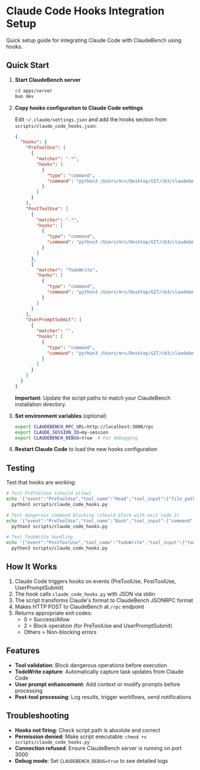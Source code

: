 # Claude Code Hooks Integration Setup

Quick setup guide for integrating Claude Code with ClaudeBench using hooks.

## Quick Start

1. **Start ClaudeBench server**
   ```bash
   cd apps/server
   bun dev
   ```

2. **Copy hooks configuration to Claude Code settings**
   
   Edit `~/.claude/settings.json` and add the hooks section from `scripts/claude_code_hooks.json`:
   
   ```json
   {
     "hooks": {
       "PreToolUse": [
         {
           "matcher": ".*",
           "hooks": [
             {
               "type": "command",
               "command": "python3 /Users/mrv/Desktop/GIT/cb3/claudebench/scripts/claude_code_hooks.py"
             }
           ]
         }
       ],
       "PostToolUse": [
         {
           "matcher": ".*",
           "hooks": [
             {
               "type": "command",
               "command": "python3 /Users/mrv/Desktop/GIT/cb3/claudebench/scripts/claude_code_hooks.py"
             }
           ]
         },
         {
           "matcher": "TodoWrite",
           "hooks": [
             {
               "type": "command",
               "command": "python3 /Users/mrv/Desktop/GIT/cb3/claudebench/scripts/claude_code_hooks.py"
             }
           ]
         }
       ],
       "UserPromptSubmit": [
         {
           "matcher": "",
           "hooks": [
             {
               "type": "command",
               "command": "python3 /Users/mrv/Desktop/GIT/cb3/claudebench/scripts/claude_code_hooks.py"
             }
           ]
         }
       ]
     }
   }
   ```
   
   **Important**: Update the script paths to match your ClaudeBench installation directory.

3. **Set environment variables** (optional)
   ```bash
   export CLAUDEBENCH_RPC_URL=http://localhost:3000/rpc
   export CLAUDE_SESSION_ID=my-session
   export CLAUDEBENCH_DEBUG=true  # For debugging
   ```

4. **Restart Claude Code** to load the new hooks configuration

## Testing

Test that hooks are working:

```bash
# Test PreToolUse (should allow)
echo '{"event":"PreToolUse","tool_name":"Read","tool_input":{"file_path":"/tmp/test.txt"}}' | \
  python3 scripts/claude_code_hooks.py

# Test dangerous command blocking (should block with exit code 2)
echo '{"event":"PreToolUse","tool_name":"Bash","tool_input":{"command":"rm -rf /"}}' | \
  python3 scripts/claude_code_hooks.py

# Test TodoWrite handling
echo '{"event":"PostToolUse","tool_name":"TodoWrite","tool_input":{"todos":[{"content":"Test","status":"pending"}]}}' | \
  python3 scripts/claude_code_hooks.py
```

## How It Works

1. Claude Code triggers hooks on events (PreToolUse, PostToolUse, UserPromptSubmit)
2. The hook calls `claude_code_hooks.py` with JSON via stdin
3. The script transforms Claude's format to ClaudeBench JSONRPC format
4. Makes HTTP POST to ClaudeBench at `/rpc` endpoint
5. Returns appropriate exit codes:
   - 0 = Success/Allow
   - 2 = Block operation (for PreToolUse and UserPromptSubmit)
   - Others = Non-blocking errors

## Features

- **Tool validation**: Block dangerous operations before execution
- **TodoWrite capture**: Automatically capture task updates from Claude Code
- **User prompt enhancement**: Add context or modify prompts before processing
- **Post-tool processing**: Log results, trigger workflows, send notifications

## Troubleshooting

- **Hooks not firing**: Check script path is absolute and correct
- **Permission denied**: Make script executable: `chmod +x scripts/claude_code_hooks.py`
- **Connection refused**: Ensure ClaudeBench server is running on port 3000
- **Debug mode**: Set `CLAUDEBENCH_DEBUG=true` to see detailed logs